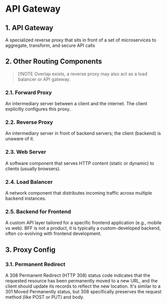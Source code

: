 # API Gateway

## 1. API Gateway

A specialized reverse proxy that sits in front of a set of microservices to aggregate, transform, and secure API calls

## 2. Other Routing Components

> [!NOTE
> Overlap exists, a reverse proxy may also act as a load balancer or API gateway.

### 2.1. Forward Proxy

An intermediary server between a client and the internet. The client explicitly configures this proxy.

### 2.2. Reverse Proxy

An intermediary server in front of backend servers; the client (backend) is unaware of it.

### 2.3. Web Server

A software component that serves HTTP content (static or dynamic) to clients (usually browsers).

### 2.4. Load Balancer

A network component that distributes incoming traffic across multiple backend instances.

### 2.5. Backend for Frontend 

A custom API layer tailored for a specific frontend application (e.g., mobile vs web). BFF is not a product, it is typically a custom-developed backend, often co-evolving with frontend development.

## 3. Proxy Config

### 3.1. Permanent Redirect

A 308 Permanent Redirect (HTTP 308) status code indicates that the requested resource has been permanently moved to a new URL, and the client should update its records to reflect the new location. It's similar to a 301 Moved Permanently status, but 308 specifically preserves the request method (like POST or PUT) and body. 